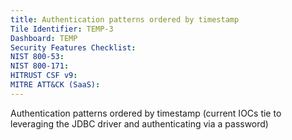 ```yaml
---
title: Authentication patterns ordered by timestamp
Tile Identifier: TEMP-3
Dashboard: TEMP
Security Features Checklist:
NIST 800-53:
NIST 800-171:
HITRUST CSF v9:
MITRE ATT&CK (SaaS):
---
```

Authentication patterns ordered by timestamp (current IOCs tie to leveraging
the JDBC driver and authenticating via a password)
